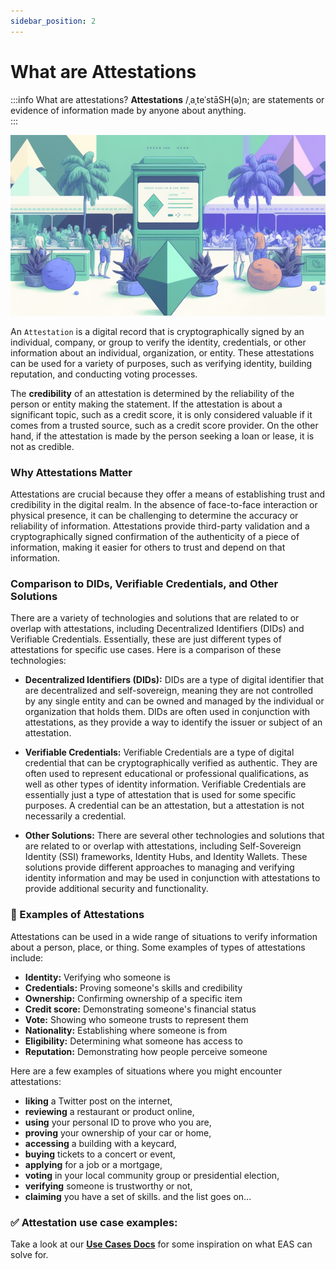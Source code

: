 ```yaml
---
sidebar_position: 2
---
```


# What are Attestations

:::info What are attestations?
**Attestations** /ˌaˌteˈstāSH(ə)n; are statements or evidence of information made by anyone about anything.  
:::

![Attestations Concept](./img/attestations-concept-2.png)

An `Attestation` is a digital record that is cryptographically signed by an individual, company, or group to verify the
identity, credentials, or other information about an individual, organization, or entity. These attestations can be used
for a variety of purposes, such as verifying identity, building reputation, and conducting voting processes.

The **credibility** of an attestation is determined by the reliability of the person or entity making the statement. If
the attestation is about a significant topic, such as a credit score, it is only considered valuable if it comes from a
trusted source, such as a credit score provider. On the other hand, if the attestation is made by the person seeking a
loan or lease, it is not as credible.

### Why Attestations Matter

Attestations are crucial because they offer a means of establishing trust and credibility in the digital realm. In the
absence of face-to-face interaction or physical presence, it can be challenging to determine the accuracy or reliability
of information. Attestations provide third-party validation and a cryptographically signed confirmation of the
authenticity of a piece of information, making it easier for others to trust and depend on that information.

### Comparison to DIDs, Verifiable Credentials, and Other Solutions

There are a variety of technologies and solutions that are related to or overlap with attestations, including
Decentralized Identifiers (DIDs) and Verifiable Credentials. Essentially, these are just different types of attestations
for specific use cases. Here is a comparison of these technologies:

- **Decentralized Identifiers (DIDs):** DIDs are a type of digital identifier that are decentralized and self-sovereign,
  meaning they are not controlled by any single entity and can be owned and managed by the individual or organization
  that holds them. DIDs are often used in conjunction with attestations, as they provide a way to identify the issuer or
  subject of an attestation.

- **Verifiable Credentials:** Verifiable Credentials are a type of digital credential that can be cryptographically
  verified as authentic. They are often used to represent educational or professional qualifications, as well as other
  types of identity information. Verifiable Credentials are essentially just a type of attestation that is used for some
  specific purposes. A credential can be an attestation, but a attestation is not necessarily a credential.

- **Other Solutions:** There are several other technologies and solutions that are related to or overlap with
  attestations, including Self-Sovereign Identity (SSI) frameworks, Identity Hubs, and Identity Wallets. These solutions
  provide different approaches to managing and verifying identity information and may be used in conjunction with
  attestations to provide additional security and functionality.

### 🙌 Examples of Attestations

Attestations can be used in a wide range of situations to verify information about a person, place, or thing. Some
examples of types of attestations include:

- **Identity:** Verifying who someone is
- **Credentials:** Proving someone's skills and credibility
- **Ownership:** Confirming ownership of a specific item
- **Credit score:** Demonstrating someone's financial status
- **Vote:** Showing who someone trusts to represent them
- **Nationality:** Establishing where someone is from
- **Eligibility:** Determining what someone has access to
- **Reputation:** Demonstrating how people perceive someone

Here are a few examples of situations where you might encounter attestations:

- **liking** a Twitter post on the internet,
- **reviewing** a restaurant or product online,
- **using** your personal ID to prove who you are,
- **proving** your ownership of your car or home,
- **accessing** a building with a keycard,
- **buying** tickets to a concert or event,
- **applying** for a job or a mortgage,
- **voting** in your local community group or presidential election,
- **verifying** someone is trustworthy or not,
- **claiming** you have a set of skills.
  and the list goes on...

### ✅ Attestation use case examples:

Take a look at our [**Use Cases Docs**](/docs/category/use-cases) for some inspiration on what EAS can solve for. 
